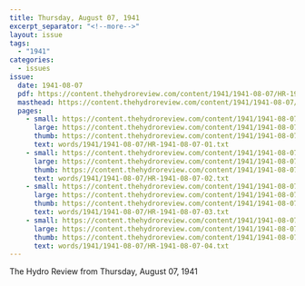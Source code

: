 ```yaml
---
title: Thursday, August 07, 1941
excerpt_separator: "<!--more-->"
layout: issue
tags:
  - "1941"
categories:
  - issues
issue:
  date: 1941-08-07
  pdf: https://content.thehydroreview.com/content/1941/1941-08-07/HR-1941-08-07.pdf
  masthead: https://content.thehydroreview.com/content/1941/1941-08-07/masthead/HR-1941-08-07.jpg
  pages:
    - small: https://content.thehydroreview.com/content/1941/1941-08-07/small/HR-1941-08-07-01.jpg
      large: https://content.thehydroreview.com/content/1941/1941-08-07/large/HR-1941-08-07-01.jpg
      thumb: https://content.thehydroreview.com/content/1941/1941-08-07/thumbnails/HR-1941-08-07-01.jpg
      text: words/1941/1941-08-07/HR-1941-08-07-01.txt
    - small: https://content.thehydroreview.com/content/1941/1941-08-07/small/HR-1941-08-07-02.jpg
      large: https://content.thehydroreview.com/content/1941/1941-08-07/large/HR-1941-08-07-02.jpg
      thumb: https://content.thehydroreview.com/content/1941/1941-08-07/thumbnails/HR-1941-08-07-02.jpg
      text: words/1941/1941-08-07/HR-1941-08-07-02.txt
    - small: https://content.thehydroreview.com/content/1941/1941-08-07/small/HR-1941-08-07-03.jpg
      large: https://content.thehydroreview.com/content/1941/1941-08-07/large/HR-1941-08-07-03.jpg
      thumb: https://content.thehydroreview.com/content/1941/1941-08-07/thumbnails/HR-1941-08-07-03.jpg
      text: words/1941/1941-08-07/HR-1941-08-07-03.txt
    - small: https://content.thehydroreview.com/content/1941/1941-08-07/small/HR-1941-08-07-04.jpg
      large: https://content.thehydroreview.com/content/1941/1941-08-07/large/HR-1941-08-07-04.jpg
      thumb: https://content.thehydroreview.com/content/1941/1941-08-07/thumbnails/HR-1941-08-07-04.jpg
      text: words/1941/1941-08-07/HR-1941-08-07-04.txt
---
```


The Hydro Review from Thursday, August 07, 1941

<!--more-->

